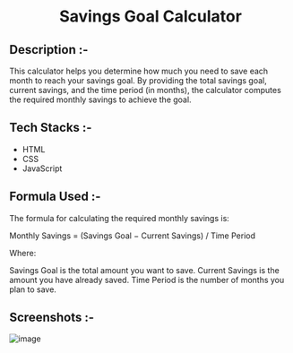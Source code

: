 # <p align="center">Savings Goal Calculator</p>

## Description :-

This calculator helps you determine how much you need to save each month to reach your savings goal. By providing the total savings goal, current savings, and the time period (in months), the calculator computes the required monthly savings to achieve the goal.

## Tech Stacks :-

- HTML
- CSS
- JavaScript

## Formula Used :-

The formula for calculating the required monthly savings is:

Monthly Savings = (Savings Goal − Current Savings) / Time Period
 
Where:

Savings Goal is the total amount you want to save.
Current Savings is the amount you have already saved.
Time Period is the number of months you plan to save.

## Screenshots :-

![image](https://github.com/user-attachments/assets/658fdabe-f5d0-4b6d-8ad2-c7bcd23fcf04)
